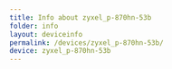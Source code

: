 ```yaml
---
title: Info about zyxel_p-870hn-53b
folder: info
layout: deviceinfo
permalink: /devices/zyxel_p-870hn-53b/
device: zyxel_p-870hn-53b
---
```

